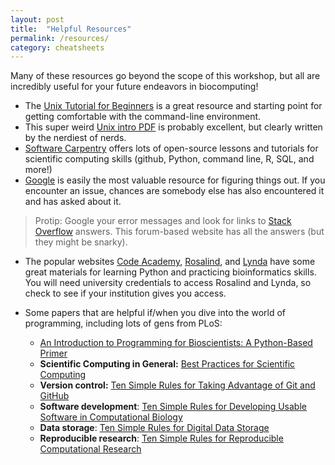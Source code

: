 ```yaml
---
layout: post
title:  "Helpful Resources"
permalink: /resources/
category: cheatsheets
---
```


Many of these resources go beyond the scope of this workshop, but all are incredibly useful for your future endeavors in biocomputing!

+ The [Unix Tutorial for Beginners](http://www.ee.surrey.ac.uk/Teaching/Unix/) is a great resource and starting point for getting comfortable with the command-line environment. 
+ This super weird [Unix intro PDF](http://unixmages.com/ufbm.pdf) is probably excellent, but clearly written by the nerdiest of nerds.
+ [Software Carpentry](https://software-carpentry.org/lessons/) offers lots of open-source lessons and tutorials for scientific computing skills (github, Python, command line, R, SQL, and more!)
+ [Google](google.com) is easily the most valuable resource for figuring things out. If you encounter an issue, chances are somebody else has also encountered it and has asked about it. 

 > Protip: Google your error messages and look for links to [Stack Overflow](http://www.stackoverflow.com) answers. This forum-based website has all the answers (but they might be snarky).
 
+ The popular websites [Code Academy](http://www.codecademy.com/), [Rosalind](http://rosalind.info/problems/locations/), and [Lynda](https://www.lynda.com/Programming-Languages-training-tutorials/) have some great materials for learning Python and practicing bioinformatics skills. You will need university credentials to access Rosalind and Lynda, so check to see if your institution gives you access.

+ Some papers that are helpful if/when you dive into the world of programming, including lots of gens from PLoS:
  + [An Introduction to Programming for Bioscientists: A Python-Based Primer](http://journals.plos.org/ploscompbiol/article?id=10.1371/journal.pcbi.1004867)
  + **Scientific Computing in General:** [Best Practices for Scientific Computing](http://journals.plos.org/plosbiology/article?id=10.1371/journal.pbio.1001745)
  + **Version control:** [Ten Simple Rules for Taking Advantage of Git and GitHub
](http://journals.plos.org/plosbiology/article?id=10.1371/journal.pbio.1001745)
  + **Software development**: [Ten Simple Rules for Developing Usable Software in Computational Biology](http://journals.plos.org/ploscompbiol/article?id=10.1371/journal.pcbi.1005265)
  + **Data storage**: [Ten Simple Rules for Digital Data Storage
](http://journals.plos.org/ploscompbiol/article?id=10.1371/journal.pcbi.1005097)
  + **Reproducible research**: [Ten Simple Rules for Reproducible Computational Research
](http://journals.plos.org/ploscompbiol/article?id=10.1371/journal.pcbi.1003285)

